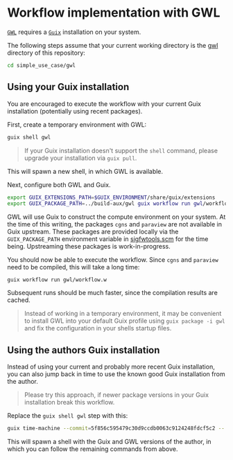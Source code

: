 # Workflow implementation with GWL

[`GWL`](https://guixwl.org) requires a [`Guix`](https://guix.gnu.org)
installation on your system.

The following steps assume that your current working directory is the
[gwl](.) directory of this repository:

```sh
cd simple_use_case/gwl
```

## Using your Guix installation

You are encouraged to execute the workflow with your current Guix installation
(potentially using recent packages).

First, create a temporary environment with GWL:

```sh
guix shell gwl
```

> If your Guix installation doesn't support the `shell` command, please upgrade
> your installation via `guix pull`.

This will spawn a new shell, in which GWL is available.

Next, configure both GWL and Guix.

```sh
export GUIX_EXTENSIONS_PATH=$GUIX_ENVIRONMENT/share/guix/extensions
export GUIX_PACKAGE_PATH=../build-aux/gwl guix workflow run gwl/workflow.w
```

GWL will use Guix to construct the compute environment on your system. At the
time of this writing, the packages `cgns` and `paraview` are not available in
Guix upstream. These packages are provided locally via the `GUIX_PACKAGE_PATH`
environment variable in [sigfwtools.scm](../../build-aux/gwl/sigwftools.scm) for
the time being. Upstreaming these packages is work-in-progress.

You should now be able to execute the workflow. Since `cgns` and `paraview` need
to be compiled, this will take a long time:

```
guix workflow run gwl/workflow.w
```

Subsequent runs should be much faster, since the compilation results are cached.

> Instead of working in a temporary environment, it may be convenient to install
> GWL into your default Guix profile using `guix package -i gwl` and fix the
> configuration in your shells startup files.

## Using the authors Guix installation

Instead of using your current and probably more recent Guix installation, you
can also jump back in time to use the known good Guix installation from the
author.

> Please try this approach, if newer package versions in your Guix installation
> break this workflow.

Replace the `guix shell gwl` step with this:

```sh
guix time-machine --commit=5f856c595479c30d9ccdb0063c9124248fdcf5c2 -- shell guix gwl
```

This will spawn a shell with the Guix and GWL versions of the author, in which
you can follow the remaining commands from above.
